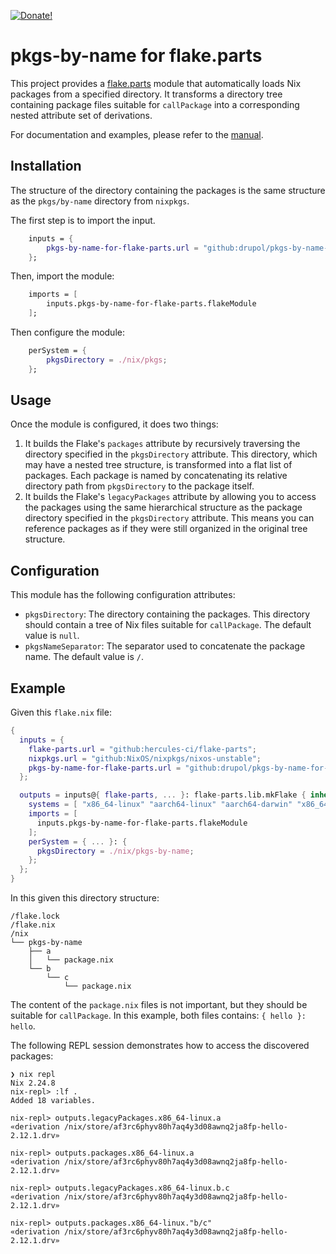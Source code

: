 [![Donate!][donate github]][5]

# pkgs-by-name for flake.parts

This project provides a [flake.parts] module that automatically loads Nix
packages from a specified directory. It transforms a directory tree containing
package files suitable for `callPackage` into a corresponding nested attribute
set of derivations.

For documentation and examples, please refer to the [manual].

## Installation

The structure of the directory containing the packages
is the same structure as the `pkgs/by-name` directory from `nixpkgs`.

The first step is to import the input.

```nix
    inputs = {
        pkgs-by-name-for-flake-parts.url = "github:drupol/pkgs-by-name-for-flake-parts";
    };
```

Then, import the module:

```nix
    imports = [
        inputs.pkgs-by-name-for-flake-parts.flakeModule
    ];
```

Then configure the module:

```nix
    perSystem = {
        pkgsDirectory = ./nix/pkgs;
    };
```

## Usage

Once the module is configured, it does two things:

1. It builds the Flake's `packages` attribute by recursively traversing the
   directory specified in the `pkgsDirectory` attribute. This directory,
   which may have a nested tree structure, is transformed into a flat list of
   packages. Each package is named by concatenating its relative directory path
   from `pkgsDirectory` to the package itself.
2. It builds the Flake's `legacyPackages` attribute by allowing you to access
   the packages using the same hierarchical structure as the package directory
   specified in the `pkgsDirectory` attribute. This means you can reference
   packages as if they were still organized in the original tree structure.

## Configuration

This module has the following configuration attributes:

- `pkgsDirectory`: The directory containing the packages. This directory
  should contain a tree of Nix files suitable for `callPackage`. The default
  value is `null`.
- `pkgsNameSeparator`: The separator used to concatenate the package name. The
  default value is `/`.

## Example

Given this `flake.nix` file:

```nix
{
  inputs = {
    flake-parts.url = "github:hercules-ci/flake-parts";
    nixpkgs.url = "github:NixOS/nixpkgs/nixos-unstable";
    pkgs-by-name-for-flake-parts.url = "github:drupol/pkgs-by-name-for-flake-parts";
  };

  outputs = inputs@{ flake-parts, ... }: flake-parts.lib.mkFlake { inherit inputs; } {
    systems = [ "x86_64-linux" "aarch64-linux" "aarch64-darwin" "x86_64-darwin" ];
    imports = [
      inputs.pkgs-by-name-for-flake-parts.flakeModule
    ];
    perSystem = { ... }: {
      pkgsDirectory = ./nix/pkgs-by-name;
    };
  };
}
```

In this given this directory structure:

```
/flake.lock
/flake.nix
/nix
└── pkgs-by-name
    ├── a
    │   └── package.nix
    └── b
        └── c
            └── package.nix
```

The content of the `package.nix` files is not important, but they should be
suitable for `callPackage`. In this example, both files contains:
`{ hello }: hello`.

The following REPL session demonstrates how to access the discovered packages:

```
❯ nix repl
Nix 2.24.8
nix-repl> :lf .
Added 18 variables.

nix-repl> outputs.legacyPackages.x86_64-linux.a
«derivation /nix/store/af3rc6phyv80h7aq4y3d08awnq2ja8fp-hello-2.12.1.drv»

nix-repl> outputs.packages.x86_64-linux.a
«derivation /nix/store/af3rc6phyv80h7aq4y3d08awnq2ja8fp-hello-2.12.1.drv»

nix-repl> outputs.legacyPackages.x86_64-linux.b.c
«derivation /nix/store/af3rc6phyv80h7aq4y3d08awnq2ja8fp-hello-2.12.1.drv»

nix-repl> outputs.packages.x86_64-linux."b/c"
«derivation /nix/store/af3rc6phyv80h7aq4y3d08awnq2ja8fp-hello-2.12.1.drv»
```

[flake.parts]: https://flake.parts
[5]: https://github.com/sponsors/drupol
[donate github]: https://img.shields.io/badge/Sponsor-Github-brightgreen.svg?style=flat-square
[manual]: https://nixos.org/manual/nixpkgs/stable/index.html#function-library-lib.filesystem.packagesFromDirectoryRecursive
